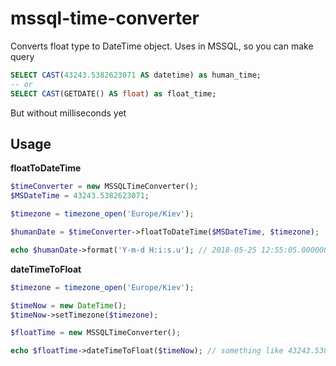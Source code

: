 # mssql-time-converter
Converts float type to DateTime object.
Uses in MSSQL, so you can make query
```sql
SELECT CAST(43243.5382623071 AS datetime) as human_time;
-- or
SELECT CAST(GETDATE() AS float) as float_time;
```

But without milliseconds yet

## Usage
<strong>floatToDateTime</strong>
```php
$timeConverter = new MSSQLTimeConverter();
$MSDateTime = 43243.5382623071;

$timezone = timezone_open('Europe/Kiev');

$humanDate = $timeConverter->floatToDateTime($MSDateTime, $timezone);

echo $humanDate->format('Y-m-d H:i:s.u'); // 2018-05-25 12:55:05.000000
```

<strong>dateTimeToFloat</strong>
```php
$timezone = timezone_open('Europe/Kiev');

$timeNow = new DateTime();
$timeNow->setTimezone($timezone);

$floatTime = new MSSQLTimeConverter();

echo $floatTime->dateTimeToFloat($timeNow); // something like 43243.5382623071
```
